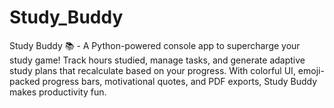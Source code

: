 # Study_Buddy
Study Buddy 📚 - A Python-powered console app to supercharge your study game! Track hours studied, manage tasks, and generate adaptive study plans that recalculate based on your progress. With colorful UI, emoji-packed progress bars, motivational quotes, and PDF exports, Study Buddy makes productivity fun. 
